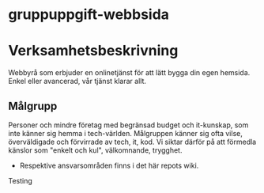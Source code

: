 # gruppuppgift-webbsida

# Verksamhetsbeskrivning
Webbyrå som erbjuder en onlinetjänst för att lätt bygga din egen hemsida.
Enkel eller avancerad, vår tjänst klarar allt.

## Målgrupp
Personer och mindre företag med begränsad budget och it-kunskap, som inte känner sig hemma i tech-världen.
Målgruppen känner sig ofta vilse, överväldigade och förvirrade av tech, it, kod. 
Vi siktar därför på att förmedla känslor som "enkelt och kul", välkomnande, trygghet.

- Respektive ansvarsområden finns i det här repots wiki.

Testing
